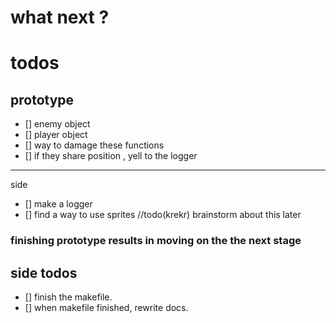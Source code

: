 # what next ?

# todos

## prototype
- [] enemy object
- [] player object
- [] way to damage these functions
- [] if they share position , yell to the logger
--- 
side
- [] make a logger
- [] find a way to use sprites 
//todo(krekr) brainstorm about this later
### finishing prototype results in moving on the the next stage 

## side todos 

- [] finish the makefile. 
- [] when makefile finished, rewrite docs.

 